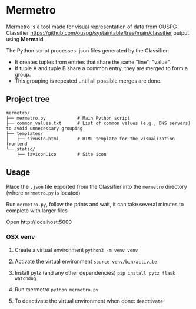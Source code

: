 # Mermetro

Mermetro is a tool made for visual representation of data from OUSPG Classifier https://github.com/ouspg/systaintable/tree/main/classifier output using **Mermaid**

The Python script processes .json files generated by the Classifier:
* It creates tuples from entries that share the same "line": "value".
* If tuple A and tuple B share a common entry, they are merged to form a group.
* This grouping is repeated until all possible merges are done.


## Project tree

```
mermetro/
├── mermetro.py            # Main Python script
├── common_values.txt      # List of common values (e.g., DNS servers) to avoid unnecessary grouping
├── templates/
│   ├── sivusto.html       # HTML template for the visualization frontend
└── static/
    ├── favicon.ico        # Site icon
```

## Usage

 Place the `.json` file exported from the Classifier into the `mermetro` directory (where `mermetro.py` is located)

Run `mermetro.py`, follow the prints and wait, it can take several minutes to complete with larger files

Open http://localhost:5000

### OSX venv

1. Create a virtual environment
```python3 -m venv venv```

2. Activate the virtual environment
```source venv/bin/activate```

3. Install pytz (and any other dependencies)
```pip install pytz flask watchdog```

4. Run mermetro
```python mermetro.py```

5. To deactivate the virtual environment when done:
```deactivate```